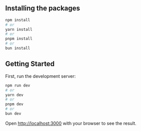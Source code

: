 

## Installing the packages

```bash
npm install
# or
yarn install
# or
pnpm install
# or
bun install
```
## Getting Started

First, run the development server:

```bash
npm run dev
# or
yarn dev
# or
pnpm dev
# or
bun dev
```

Open [http://localhost:3000](http://localhost:3000) with your browser to see the result. 